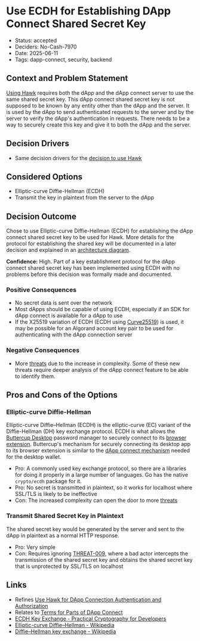 # Use ECDH for Establishing DApp Connect Shared Secret Key

- Status: accepted
- Deciders: No-Cash-7970
- Date: 2025-06-11
- Tags: dapp-connect, security, backend

## Context and Problem Statement

[Using Hawk](20240821-use-hawk-for-dapp-connection-authentication-and-authorization.md) requires both the dApp and the dApp connect server to use the same shared secret key. This dApp connect shared secret key is not supposed to be known by any entity other than the dApp and the server. It is used by the dApp to send authenticated requests to the server and by the server to verify the dApp's authentication in requests. There needs to be a way to securely create this key and give it to both the dApp and the server.

## Decision Drivers

- Same decision drivers for the [decision to use Hawk](20240821-use-hawk-for-dapp-connection-authentication-and-authorization.md)

## Considered Options

- Elliptic-curve Diffie-Hellman (ECDH)
- Transmit the key in plaintext from the server to the dApp

## Decision Outcome

Chose to use Elliptic-curve Diffie-Hellman (ECDH) for establishing the dApp connect shared secret key to be used for Hawk. More details for the protocol for establishing the shared key will be documented in a later decision and explained in an [architecture diagram](../diagrams/README.md).

**Confidence:** High. Part of a key establishment protocol for the dApp connect shared secret key has been implemented using ECDH with no problems before this decision was formally made and documented.

### Positive Consequences

- No secret data is sent over the network
- Most dApps should be capable of using ECDH, especially if an SDK for dApp connect is available for a dApp to use
- If the X25519 variation of ECDH (ECDH using [Curve25519](https://en.wikipedia.org/wiki/Curve25519)) is used, it may be possible for an Algorand account key pair to be used for authenticating with the dApp connection server

### Negative Consequences

- More [threats](../threat-model/01-threats.md) due to the increase in complexity. Some of these new threats require deeper analysis of the dApp connect feature to be able to identify them.

## Pros and Cons of the Options

### Elliptic-curve Diffie-Hellman

Elliptic-curve Diffie–Hellman (ECDH) is the elliptic-curve (EC) variant of the Diffie-Hellman (DH) key exchange protocol. ECDH is what allows the [Buttercup Desktop](https://github.com/buttercup/buttercup-desktop) password manager to securely connect to its [browser extension](https://github.com/buttercup/buttercup-browser-extension). Buttercup's mechanism for securely connecting its desktop app to its browser extension is similar to the [dApp connect mechanism](20240102-use-local-server-to-connect-to-dapps.md) needed for the desktop wallet.

- Pro: A commonly used key exchange protocol, so there are a libraries for doing it properly in a large number of languages. Go has the native `crypto/ecdh` package for it.
- Pro: No secret is transmitted in plaintext, so it works for localhost where SSL/TLS is likely to be ineffective
- Con: The increased complexity can open the door to more [threats](../threat-model/01-threats.md)

### Transmit Shared Secret Key in Plaintext

The shared secret key would be generated by the server and sent to the dApp in plaintext as a normal HTTP response.

- Pro: Very simple
- Con: Requires ignoring [THREAT-009](../threat-model/01-threats.md#threat-009-interception-of-http-communication-between-dapp-and-wallet-connection-server), where a bad actor intercepts the transmission of the shared secret key and obtains the shared secret key that is unprotected by SSL/TLS on localhost

## Links

- Refines [Use Hawk for DApp Connection Authentication and Authorization](20240821-use-hawk-for-dapp-connection-authentication-and-authorization.md)
- Relates to [Terms for Parts of DApp Connect](20250609-terms-for-parts-of-dapp-connect.md)
- [ECDH Key Exchange - Practical Cryptography for Developers](https://cryptobook.nakov.com/asymmetric-key-ciphers/ecdh-key-exchange)
- [Elliptic-curve Diffie–Hellman - Wikipedia](https://en.wikipedia.org/wiki/Elliptic-curve_Diffie%E2%80%93Hellman)
- [Diffie–Hellman key exchange - Wikipedia](https://en.wikipedia.org/wiki/Diffie%E2%80%93Hellman_key_exchange)
